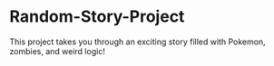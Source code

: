 # Random-Story-Project
This project takes you through an exciting story filled with Pokemon, zombies, and weird logic! 

